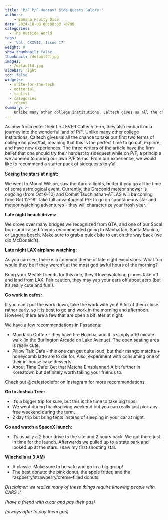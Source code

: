 ```yaml
---
title: 'P/F P/F Hooray! Side Quests Galore!'
authors:
    - Banana Fruity Dice
date: 2024-10-08 08:00:00 -0700
categories:
  - The Outside World
tags:
  - 'Vol. CXXVII, Issue 17'
weight: 0
show_thumbnail: false
thumbnail: /default4.jpg
images:
  - /default4.jpg
sidebar: right
toc: false
widgets:
  - write-for-the-tech
  - editorial
  - taglist
  - categories
  - recent
summary: >-
    Unlike many other college institutions, Caltech gives us all the chance to take our first two terms of college on pass/fail, meaning that this is the perfect time to go out, explore, and have new experiences.
---
```


As new frosh enter their first EVER Caltech term, they also embark on a journey into the wonderful land of P/F. Unlike many other college institutions, Caltech gives us all the chance to take our first two terms of college on pass/fail, meaning that this is the perfect time to go out, explore, and have new experiences. The three writers of the article have the firm belief that one should try their hardest to sidequest while on P/F, a principle we adhered to during our own P/F terms. From our experience, we would like to recommend a starter pack of sidequests to y’all.

**Seeing the stars at night:**

We went to Mount Wilson, saw the Aurora lights, better if you go at the time of some astrological event. Currently, the Draconid meteor shower is ongoing (from Oct 6-10) and Comet Tsuchinshan-ATLAS will be coming from Oct 12-19! Take full advantage of P/F to go on spontaneous star and meteor watching adventures - they will characterize your frosh year.

**Late night beach drives:**

We drove over many bridges we recognized from GTA, and one of our Socal born-and-raised friends recommended going to Manhattan, Santa Monica, or Laguna beach. Make sure to grab a quick bite to eat on the way back (we did McDonald’s).

**Late night LAX airplane watching:**

As you can see, there is a common theme of late night excursions. What fun would they be if they weren’t at the most god awful hours of the morning?

Bring your MechE friends for this one, they’ll love watching planes take off and land from LAX. Fair caution, they may yap your ears off about aero (but it’s really cute and fun!).

**Go work in cafes:**

If you can’t put the work down, take the work with you! A lot of them close rather early, so it is best to go and work in the morning and afternoon. However, there are a few that are open a bit later at night.

We have a few recommendations in Pasadena:

- Mandarin Coffee - they have fire Hojicha, and it is simply a 10 minute walk (in the Burlington Arcade on Lake Avenue). The open seating area is really cute.
- Pillow Talk Cafe - this one can get quite loud, but their mango matcha + honeycomb latte are to die for. Also, experiment with consuming one of their in-house cake desserts.
- About Time Cafe: Get that Matcha Einsplanner! A bit further in Koreatown but definitely worth taking your friends to.

Check out @cafestodiefor on Instagram for more recommendations.

**Go to Joshua Tree:**

- It’s a bigger trip for sure, but this is the time to take big trips!
- We went during thanksgiving weekend but you can really just pick any free weekend during the term.
- 2 day trip but bring tents instead of sleeping in your car at night.

**Go and watch a SpaceX launch:**

- It’s usually a 2 hour drive to the site and 2 hours back. We got there just in time for the launch. Afterwards we pulled up to a state park and looked up at the stars. I saw my first shooting star.

**Winchells at 3 AM:**

- A classic. Make sure to be safe and go in a big group!
- The best donuts: the pink donut, the apple fritter, and the raspberry/strawberry/creme-filled donuts.

*Disclaimer: we realize many of these things require knowing people with CARS :\(*

*(have a friend with a car and pay their gas)*

*(always offer to pay them gas)*